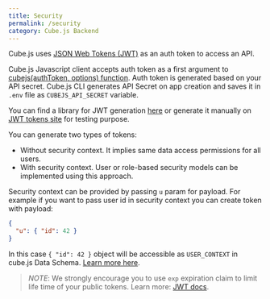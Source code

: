 ```yaml
---
title: Security
permalink: /security
category: Cube.js Backend
---
```


Cube.js uses [JSON Web Tokens (JWT)](https://jwt.io/) as an auth token to access
an API.

Cube.js Javascript client accepts auth token as a first argument to [cubejs(authToken, options) function](@cubejs-client-core#cubejs).
Auth token is generated based on your API secret. Cube.js CLI generates API Secret on app creation and saves it in `.env` file as `CUBEJS_API_SECRET` variable.

You can find a library for JWT generation [here](https://jwt.io/#libraries-io) or generate it manually on [JWT tokens site](https://jwt.io/) for testing purpose.

You can generate two types of tokens:
- Without security context. It implies same data access permissions for all users.
- With security context. User or role-based security models can be implemented using this approach.

Security context can be provided by passing `u` param for payload.
For example if you want to pass user id in security context you can create token with payload:
```json
{
  "u": { "id": 42 }
}
```

In this case `{ "id": 42 }` object will be accessible as `USER_CONTEXT` in cube.js Data Schema.
[Learn more here](cube#context-variables-user-context).

> *NOTE*: We strongly encourage you to use `exp` expiration claim to limit life time of your public tokens.
> Learn more: [JWT docs](https://github.com/auth0/node-jsonwebtoken#token-expiration-exp-claim).
